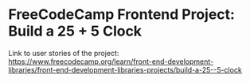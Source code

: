 # FreeCodeCamp Frontend Project: Build a 25 + 5 Clock

Link to user stories of the project:
 https://www.freecodecamp.org/learn/front-end-development-libraries/front-end-development-libraries-projects/build-a-25--5-clock






